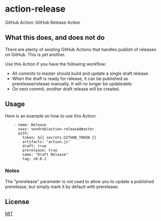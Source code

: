 # action-release

GitHub Action: GitHub Release Action

## What this does, and does not do

There are plenty of existing GitHub Actions that handles publish of releases on GitHub. This is yet another.

Use this Action if you have the following workflow:

- All commits to master should build and update a single draft release.
- When the draft is ready for release, it can be published as prerelease/release manually. It will no longer be updateable.
- On next commit, another draft release will be created.

## Usage

Here is an example on how to use this Action:

```
    - name: Release
      uses: sondreb/action-release@master
      with:
        token: ${{ secrets.GITHUB_TOKEN }}
        artifacts: "action.js"
        draft: true
        prerelease: true
        name: "Draft Release"
        tag: v0.0.1
```

### Notes

The "prerelease" parameter is not used to allow you to update a published prerelease, but simply mark it by default with prerelease.

## License

[MIT](LICENSE)